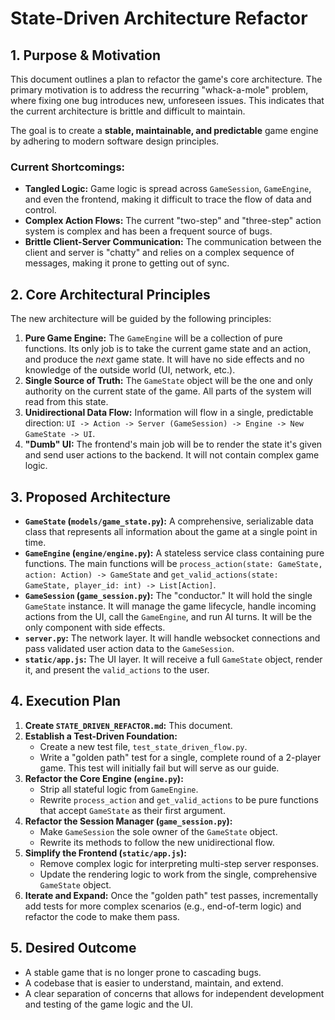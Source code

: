# State-Driven Architecture Refactor

## 1. Purpose & Motivation

This document outlines a plan to refactor the game's core architecture. The primary motivation is to address the recurring "whack-a-mole" problem, where fixing one bug introduces new, unforeseen issues. This indicates that the current architecture is brittle and difficult to maintain.

The goal is to create a **stable, maintainable, and predictable** game engine by adhering to modern software design principles.

### Current Shortcomings:

*   **Tangled Logic:** Game logic is spread across `GameSession`, `GameEngine`, and even the frontend, making it difficult to trace the flow of data and control.
*   **Complex Action Flows:** The current "two-step" and "three-step" action system is complex and has been a frequent source of bugs.
*   **Brittle Client-Server Communication:** The communication between the client and server is "chatty" and relies on a complex sequence of messages, making it prone to getting out of sync.

## 2. Core Architectural Principles

The new architecture will be guided by the following principles:

1.  **Pure Game Engine:** The `GameEngine` will be a collection of pure functions. Its only job is to take the current game state and an action, and produce the *next* game state. It will have no side effects and no knowledge of the outside world (UI, network, etc.).
2.  **Single Source of Truth:** The `GameState` object will be the one and only authority on the current state of the game. All parts of the system will read from this state.
3.  **Unidirectional Data Flow:** Information will flow in a single, predictable direction: `UI -> Action -> Server (GameSession) -> Engine -> New GameState -> UI`.
4.  **"Dumb" UI:** The frontend's main job will be to render the state it's given and send user actions to the backend. It will not contain complex game logic.

## 3. Proposed Architecture

*   **`GameState` (`models/game_state.py`):** A comprehensive, serializable data class that represents all information about the game at a single point in time.
*   **`GameEngine` (`engine/engine.py`):** A stateless service class containing pure functions. The main functions will be `process_action(state: GameState, action: Action) -> GameState` and `get_valid_actions(state: GameState, player_id: int) -> List[Action]`.
*   **`GameSession` (`game_session.py`):** The "conductor." It will hold the single `GameState` instance. It will manage the game lifecycle, handle incoming actions from the UI, call the `GameEngine`, and run AI turns. It will be the only component with side effects.
*   **`server.py`:** The network layer. It will handle websocket connections and pass validated user action data to the `GameSession`.
*   **`static/app.js`:** The UI layer. It will receive a full `GameState` object, render it, and present the `valid_actions` to the user.

## 4. Execution Plan

1.  **Create `STATE_DRIVEN_REFACTOR.md`:** This document.
2.  **Establish a Test-Driven Foundation:**
    *   Create a new test file, `test_state_driven_flow.py`.
    *   Write a "golden path" test for a single, complete round of a 2-player game. This test will initially fail but will serve as our guide.
3.  **Refactor the Core Engine (`engine.py`):**
    *   Strip all stateful logic from `GameEngine`.
    *   Rewrite `process_action` and `get_valid_actions` to be pure functions that accept `GameState` as their first argument.
4.  **Refactor the Session Manager (`game_session.py`):**
    *   Make `GameSession` the sole owner of the `GameState` object.
    *   Rewrite its methods to follow the new unidirectional flow.
5.  **Simplify the Frontend (`static/app.js`):**
    *   Remove complex logic for interpreting multi-step server responses.
    *   Update the rendering logic to work from the single, comprehensive `GameState` object.
6.  **Iterate and Expand:** Once the "golden path" test passes, incrementally add tests for more complex scenarios (e.g., end-of-term logic) and refactor the code to make them pass.

## 5. Desired Outcome

*   A stable game that is no longer prone to cascading bugs.
*   A codebase that is easier to understand, maintain, and extend.
*   A clear separation of concerns that allows for independent development and testing of the game logic and the UI. 